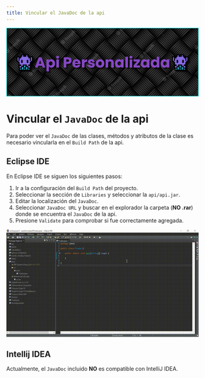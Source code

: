 ```yaml
---
title: Vincular el JavaDoc de la api
---
```


![a](/images/banner.png)

# Vincular el `JavaDoc` de la api

Para poder ver el `JavaDoc` de las clases, métodos y atributos de la clase es necesario vincularla en
el `Build Path` de la api.

## Eclipse IDE

En Eclipse IDE se siguen los siguientes pasos:

1. Ir a la configuración del `Build Path` del proyecto.
2. Seleccionar la sección de `Libraries` y seleccionar la `api/api.jar`.
3. Editar la localización del `JavaDoc`.
4. Seleccionar `JavaDoc URL` y buscar en el explorador la carpeta (**NO .rar**) donde se encuentra el `JavaDoc` de la api.
5. Presione `Validate` para comprobar si fue correctamente agregada.

![a](/gifs/javadoc.gif)

## Intellij IDEA

Actualmente, el `JavaDoc` incluido **NO** es compatible con IntelliJ IDEA.

